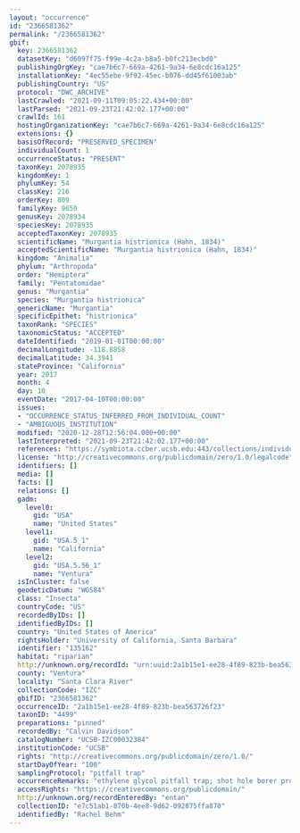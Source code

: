 ```yaml
---
layout: "occurrence"
id: "2366581362"
permalink: "/2366581362"
gbif:
  key: 2366581362
  datasetKey: "d6097f75-f99e-4c2a-b8a5-b0fc213ecbd0"
  publishingOrgKey: "cae7b6c7-669a-4261-9a34-6e8cdc16a125"
  installationKey: "4ec55ebe-9f92-45ec-b076-dd45f61003ab"
  publishingCountry: "US"
  protocol: "DWC_ARCHIVE"
  lastCrawled: "2021-09-11T09:05:22.434+00:00"
  lastParsed: "2021-09-23T21:42:02.177+00:00"
  crawlId: 161
  hostingOrganizationKey: "cae7b6c7-669a-4261-9a34-6e8cdc16a125"
  extensions: {}
  basisOfRecord: "PRESERVED_SPECIMEN"
  individualCount: 1
  occurrenceStatus: "PRESENT"
  taxonKey: 2078935
  kingdomKey: 1
  phylumKey: 54
  classKey: 216
  orderKey: 809
  familyKey: 9650
  genusKey: 2078934
  speciesKey: 2078935
  acceptedTaxonKey: 2078935
  scientificName: "Murgantia histrionica (Hahn, 1834)"
  acceptedScientificName: "Murgantia histrionica (Hahn, 1834)"
  kingdom: "Animalia"
  phylum: "Arthropoda"
  order: "Hemiptera"
  family: "Pentatomidae"
  genus: "Murgantia"
  species: "Murgantia histrionica"
  genericName: "Murgantia"
  specificEpithet: "histrionica"
  taxonRank: "SPECIES"
  taxonomicStatus: "ACCEPTED"
  dateIdentified: "2019-01-01T00:00:00"
  decimalLongitude: -118.8858
  decimalLatitude: 34.3941
  stateProvince: "California"
  year: 2017
  month: 4
  day: 10
  eventDate: "2017-04-10T00:00:00"
  issues:
  - "OCCURRENCE_STATUS_INFERRED_FROM_INDIVIDUAL_COUNT"
  - "AMBIGUOUS_INSTITUTION"
  modified: "2020-12-28T12:56:04.000+00:00"
  lastInterpreted: "2021-09-23T21:42:02.177+00:00"
  references: "https://symbiota.ccber.ucsb.edu:443/collections/individual/index.php?occid=135162"
  license: "http://creativecommons.org/publicdomain/zero/1.0/legalcode"
  identifiers: []
  media: []
  facts: []
  relations: []
  gadm:
    level0:
      gid: "USA"
      name: "United States"
    level1:
      gid: "USA.5_1"
      name: "California"
    level2:
      gid: "USA.5.56_1"
      name: "Ventura"
  isInCluster: false
  geodeticDatum: "WGS84"
  class: "Insecta"
  countryCode: "US"
  recordedByIDs: []
  identifiedByIDs: []
  country: "United States of America"
  rightsHolder: "University of California, Santa Barbara"
  identifier: "135162"
  habitat: "riparian"
  http://unknown.org/recordId: "urn:uuid:2a1b15e1-ee28-4f89-823b-bea563726f23"
  county: "Ventura"
  locality: "Santa Clara River"
  collectionCode: "IZC"
  gbifID: "2366581362"
  occurrenceID: "2a1b15e1-ee28-4f89-823b-bea563726f23"
  taxonID: "4499"
  preparations: "pinned"
  recordedBy: "Calvin Davidson"
  catalogNumber: "UCSB-IZC00032384"
  institutionCode: "UCSB"
  rights: "http://creativecommons.org/publicdomain/zero/1.0/"
  startDayOfYear: "100"
  samplingProtocol: "pitfall trap"
  occurrenceRemarks: "ethylene glycol pitfall trap; shot hole borer project"
  accessRights: "https://creativecommons.org/publicdomain/"
  http://unknown.org/recordEnteredBy: "entan"
  collectionID: "e7c51ab1-870b-4ee8-9d62-092875ffa870"
  identifiedBy: "Rachel Behm"
---
```

